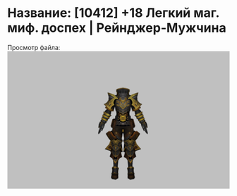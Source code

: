 # Название: [10412] +18 Легкий маг. миф. доспех | Рейнджер-Мужчина

Просмотр файла:
![p020023.png](p020023.png)